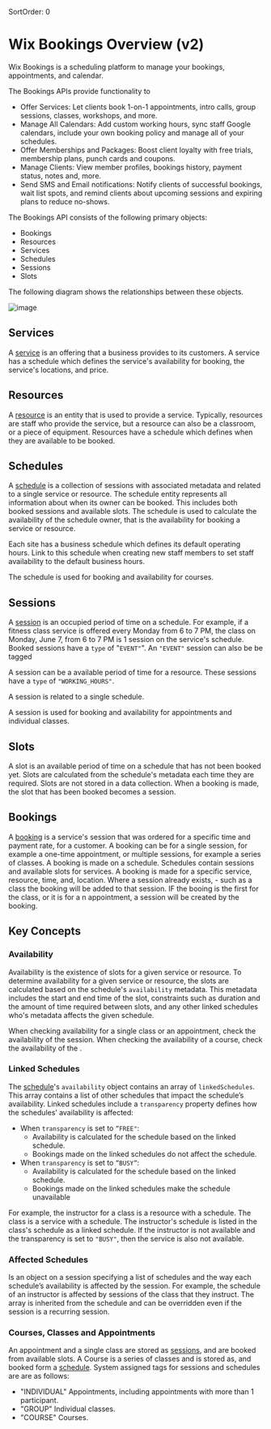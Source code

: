 SortOrder: 0
# Wix Bookings Overview (v2)

Wix Bookings is a scheduling platform to manage your bookings, appointments, and calendar.

The Bookings APIs provide functionality to

- Offer Services: Let clients book 1-on-1 appointments, intro calls, group sessions, classes, workshops, and more.
- Manage All Calendars: Add custom working hours, sync staff Google calendars, include your own booking policy and manage all of your schedules.
- Offer Memberships and Packages: Boost client loyalty with free trials, membership plans, punch cards and coupons.
- Manage Clients: View member profiles, bookings history, payment status, notes and, more.
- Send SMS and Email notifications: Notify clients of successful bookings, wait list spots, and remind clients about upcoming sessions and expiring plans to reduce no-shows.


The Bookings API consists of the following primary objects:
  + Bookings
  + Resources
  + Services
  + Schedules
  + Sessions
  + Slots

  The following diagram shows the relationships between these objects.

  ![image](https://s3.amazonaws.com/wixplorer-readme-images/bookings-service-v1%2Fbookings-erd.png) 
  ## Services
  A [service](https://dev.wix.com/api/rest/wix-bookings/services/introduction) is an offering that a business provides to its customers. A service has a schedule which defines the service's availability for booking, the service's locations, and price.

  ## Resources
  A [resource](https://dev.wix.com/api/rest/wix-bookings/resources/introduction) is an entity that is used to provide a service. Typically, resources are staff who provide the service, but a resource can also be a classroom, or a piece of equipment. Resources have a schedule which defines when they are available to be booked. 

  ## Schedules
  A [schedule](https://dev.wix.com/api/rest/wix-bookings/schedules-and-sessions/introduction) is a collection of sessions with associated metadata and related to a single service or resource. The schedule entity represents all information about when its owner can be booked. This includes both booked sessions and available slots. The schedule is used to calculate the availability of the schedule owner, that is the availability for booking a service or resource.
  
  Each site has a business schedule which defines its default operating hours. Link to this schedule when creating new staff members to set staff availability to the default business hours.  

  The schedule is used for booking and availability for courses.

  ## Sessions
  A [session](https://dev.wix.com/api/rest/wix-bookings/schedules-and-sessions/introduction) is an occupied period of time on a schedule. For example, if a fitness class service is offered every Monday from 6 to 7 PM, the class on Monday, June 7, from 6 to 7 PM is 1 session on the service's schedule. Booked sessions have a `type` of "`EVENT"`". An `"EVENT"` session can also be be tagged 
  
  A session can be a available period of time for a resource. These sessions have a `type` of `"WORKING_HOURS"`. 
    
  A session is related to a single schedule.

  A session is used for booking and availability for appointments and individual classes. 

  ## Slots
  A slot is an available period of time on a schedule that has not been booked yet. Slots are calculated from the schedule's metadata each time they are required. Slots are not stored in a data collection. When a booking is made, the slot that has been booked becomes a session.


  ## Bookings
  A [booking](https://dev.wix.com/api/rest/wix-bookings/bookings/introduction) is a service's session that was ordered for a specific time and payment rate, for a customer. A booking can be for a single session, for example a one-time appointment, or multiple sessions, for example a series of classes. A booking is made on a schedule. Schedules contain sessions and available slots for services. A booking is made for a specific service, resource, time, and, location.
  Where a session already exists, - such as a class the booking will be added to that session. IF the booing is the first for the class, or it is for a n appointment, a session will be created by the booking.

## Key Concepts

  ### Availability  
  Availability is the existence of slots for a given service or resource. To determine availability for a given service or resource, the slots are calculated based on the schedule's `availability` metadata. This metadata includes the start and end time of the slot, constraints such as duration and the amount of time required between slots, and any other linked schedules who's metadata affects the given schedule.

  When checking availability for a single class or an appointment, check the availability of the session. When checking the availability of a course, check the availability of the   . 


  ### Linked Schedules
  The [schedule](https://dev.wix.com/api/rest/wix-bookings/schedules-and-sessions/schedule/schedule-object)'s `availability` object contains an array of `linkedSchedules`. This array contains a list of other schedules that impact the schedule’s availability. 
  Linked schedules include a `transparency` property defines how the schedules’ availability is affected:
   - When `transparency` is set to `”FREE"`:
     - Availability is calculated for the schedule based on the linked schedule.
     - Bookings made on the linked schedules do not affect the schedule. 
   - When `transparency` is set to `”BUSY”`:
     - Availability is calculated for the schedule based on the linked schedule.
     - Bookings made on the linked schedules make the schedule unavailable
       
  For example, the instructor for a class is a resource with a schedule. The class is a service with a schedule. The instructor's schedule is listed in the class's schedule as a linked schedule. If the instructor is not available and the transparency is set to `"BUSY"`, then the service is also not available.

  ### Affected Schedules
  Is an object on a session specifying a list of schedules and the way each schedule’s availability is affected by the session. For example, the schedule of an instructor is affected by sessions of the class that they instruct. The array is inherited from the schedule and can be overridden even if the session is a recurring session.  
  
  ### Courses, Classes and Appointments
  An appointment and a single class are stored as [sessions](https://dev.wix.com/api/rest/wix-bookings/schedules-and-sessions/introduction), and are booked from available slots.
  A Course is a series of classes and is stored as, and booked form a [schedule](https://dev.wix.com/api/rest/wix-bookings/schedules-and-sessions/introduction).
  System assigned tags for sessions and schedules are are as follows:
   + "INDIVIDUAL" Appointments, including appointments with more than 1 participant.
   + "GROUP" Individual classes.
   + "COURSE" Courses.